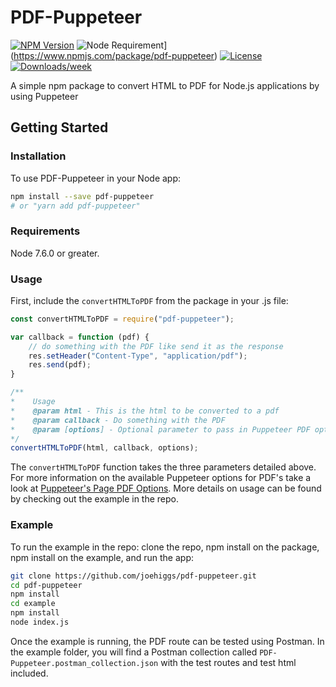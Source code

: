 # PDF-Puppeteer  
<!-- [START badges] -->
[![NPM Version](https://img.shields.io/npm/v/pdf-puppeteer.svg)](https://www.npmjs.com/package/pdf-puppeteer) ![Node Requirement](https://img.shields.io/node/v/pdf-puppeteer.svg)](https://www.npmjs.com/package/pdf-puppeteer) [![License](https://img.shields.io/npm/l/pdf-puppeteer.svg)](https://github.com/westmonroe/pdf-puppeteer/blob/master/LICENSE) [![Downloads/week](https://img.shields.io/npm/dw/pdf-puppeteer.svg)](https://www.npmjs.com/package/pdf-puppeteer) 
<!-- [END badges] -->
A simple npm package to convert HTML to PDF for Node.js applications by using Puppeteer   

## Getting Started  

### Installation  

To use PDF-Puppeteer in your Node app:  
 
```bash
npm install --save pdf-puppeteer   
# or "yarn add pdf-puppeteer"
```  

### Requirements
Node 7.6.0 or greater.

### Usage  

First, include the `convertHTMLToPDF` from the package in your .js file:  

```js
const convertHTMLToPDF = require("pdf-puppeteer");

var callback = function (pdf) {
	// do something with the PDF like send it as the response
    res.setHeader("Content-Type", "application/pdf");
    res.send(pdf);
}

/**
*	 Usage
*    @param html - This is the html to be converted to a pdf
*    @param callback - Do something with the PDF
*    @param [options] - Optional parameter to pass in Puppeteer PDF options
*/
convertHTMLToPDF(html, callback, options);
```

The `convertHTMLToPDF` function takes the three parameters detailed above. For more information on the available Puppeteer options for PDF's take a look at [Puppeteer's Page PDF Options](https://github.com/GoogleChrome/puppeteer/blob/master/docs/api.md#pagepdfoptions). More details on usage can be found by checking out the example in the repo.

### Example  

To run the example in the repo: clone the repo, npm install on the package, npm install on the example, and run the app:  
```bash
git clone https://github.com/joehiggs/pdf-puppeteer.git  
cd pdf-puppeteer
npm install
cd example
npm install
node index.js
```  
Once the example is running, the PDF route can be tested using Postman. In the example folder, you will find a Postman collection called `PDF-Puppeteer.postman_collection.json` with the test routes and test html included. 
